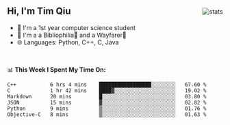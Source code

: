 <p>
<img src="https://github-readme-stats.vercel.app/api?username=qyxtim&show_icons=true&theme=onedark" alt="stats" align="right" style="padding-top:20px"/>
</p>

## Hi, I'm Tim Qiu

- 🔭 I'm a 1st year computer science student
- 🌱 I'm a a Bibliophilia📕 and a Wayfarer🚶
- 🌐 Languages: Python, C++, C, Java

<br>

📊 **This Week I Spent My Time On:**
<!--START_SECTION:waka-->

```text
C++           6 hrs 4 mins    █████████████████░░░░░░░░   67.60 %
C             1 hr 42 mins    ████▓░░░░░░░░░░░░░░░░░░░░   19.02 %
Markdown      20 mins         █░░░░░░░░░░░░░░░░░░░░░░░░   03.80 %
JSON          15 mins         ▓░░░░░░░░░░░░░░░░░░░░░░░░   02.82 %
Python        9 mins          ▒░░░░░░░░░░░░░░░░░░░░░░░░   01.76 %
Objective-C   8 mins          ▒░░░░░░░░░░░░░░░░░░░░░░░░   01.63 %
```

<!--END_SECTION:waka-->
